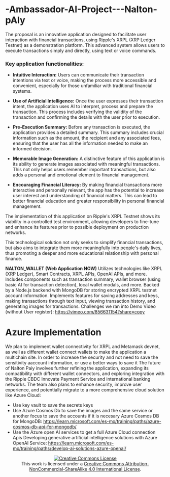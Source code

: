 # -Ambassador-AI-Project---Nalton-pAIy

The proposal is an innovative application designed to facilitate user interaction with financial transactions, using Ripple's XRPL (XRP Ledger Testnet) as a demonstration platform. This advanced system allows users to execute transactions simply and directly, using text or voice commands.

### Key application functionalities:

- **Intuitive Interaction:** Users can communicate their transaction intentions via text or voice, making the process more accessible and convenient, especially for those unfamiliar with traditional financial systems.

- **Use of Artificial Intelligence:** Once the user expresses their transaction intent, the application uses AI to interpret, process and prepare the transaction. This process includes verifying the validity of the transaction and confirming the details with the user prior to execution.

- **Pre-Execution Summary:** Before any transaction is executed, the application provides a detailed summary. This summary includes crucial information such as the amount, the recipient and any associated fees, ensuring that the user has all the information needed to make an informed decision.

- **Memorable Image Generation:** A distinctive feature of this application is its ability to generate images associated with meaningful transactions. This not only helps users remember important transactions, but also adds a personal and emotional element to financial management.

- **Encouraging Financial Literacy:** By making financial transactions more interactive and personally relevant, the app has the potential to increase user interest and understanding of financial matters. This can lead to better financial education and greater responsibility in personal financial management.

The implementation of this application on Ripple's XRPL Testnet shows its viability in a controlled test environment, allowing developers to fine-tune and enhance its features prior to possible deployment on production networks.

This technological solution not only seeks to simplify financial transactions, but also aims to integrate them more meaningfully into people's daily lives, thus promoting a deeper and more educational relationship with personal finance.


**NALTON_WALLET (Web Application NOW)**
Utilizes technologies like XRPL (XRP Ledger), Smart Contracts, XRPL APIs, OpenAI APIs, and more.
Includes components such as transaction summary, wallet browser (using basic AI for transaction detection), local wallet modals, and more.
Backed by a Node.js backend with MongoDB for storing encrypted XRPL testnet account information.
Implements features for saving addresses and keys, making transactions through text input, viewing transaction history, and generating images for transactions. Challenges we ran into
Demo Video (without User register):
https://vimeo.com/856631154?share=copy





# **Azure Implementation**
We plan to implement wallet connectivity for XRPL and Metamask devnet, as well as different wallet connect wallets to make the application a multichain site. In order to increase the security and not need to save the sensitivity aaccount information, or use a better ways to save it The future of Nalton Paiy involves further refining the application, expanding its compatibility with different wallet connectors, and exploring integration with the Ripple CBDC Innovate Payment Service and international banking networks. The team also plans to enhance security, improve user experience, and potentially migrate to a more comprehensive cloud solution like Azure Cloud:

- Use key vault to save the secrets keys
- Use Azure Cosmos Db to save the images and the same service or another focus to save the accounts if it is necesary
Azure Cosmos DB for MongoDB: https://learn.microsoft.com/es-mx/training/paths/azure-cosmos-db-api-for-mongodb/
- Use the Azure open AI services to get a full Azure Cloud connection Apis
Developing generative artificial intelligence solutions with Azure OpenAI Service: https://learn.microsoft.com/es-mx/training/paths/develop-ai-solutions-azure-openai/




<p align="center">
<a rel="license" href="http://creativecommons.org/licenses/by-nc-sa/4.0/"><img alt="Creative Commons License" style="border-width:0" src="https://i.creativecommons.org/l/by-nc-sa/4.0/88x31.png" /></a><br />This work is licensed under a <a rel="license" href="http://creativecommons.org/licenses/by-nc-sa/4.0/">Creative Commons Attribution-NonCommercial-ShareAlike 4.0 International License</a>.
</p>
